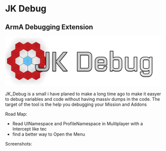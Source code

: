 # JK Debug
## ArmA Debugging Extension
![image](./Logo_Large.png)

JK_Debug is a small i have planed to make a long time ago to make it easyer to debug variables and code without having massiv dumps in the code.
The target of the tool is the help you debugging your Mission and Addons

Road Map:
 - Read UINamespace and ProfileNamespace in Mulitplayer with a Intercept like tec
 - find a better way to Open the Menu

Screenshots:
